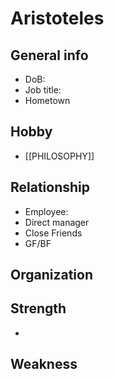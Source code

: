 # Aristoteles

## General info
- DoB:
- Job title: 
- Hometown
## Hobby
- [[PHILOSOPHY]]
## Relationship
- Employee: 
- Direct manager
- Close Friends
- GF/BF
## Organization

## Strength
- 
## Weakness